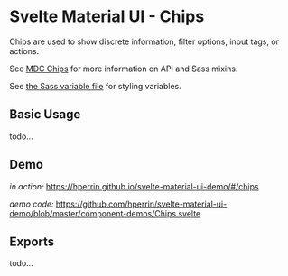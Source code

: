 # Svelte Material UI - Chips

Chips are used to show discrete information, filter options, input tags, or actions.

See [MDC Chips](https://material.io/develop/web/components/chips/) for more information on API and Sass mixins.

See [the Sass variable file](https://github.com/material-components/material-components-web/blob/v3.1.1/packages/mdc-chips/_variables.scss) for styling variables.

## Basic Usage

todo...

## Demo

*in action:* https://hperrin.github.io/svelte-material-ui-demo/#/chips

*demo code:* https://github.com/hperrin/svelte-material-ui-demo/blob/master/component-demos/Chips.svelte

## Exports

todo...